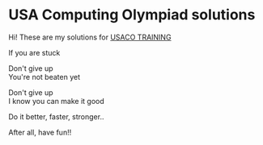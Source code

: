 # USA Computing Olympiad solutions

Hi! These are my solutions for [USACO TRAINING](https://train.usaco.org/)

If you are stuck  

Don't give up  
You're not beaten yet

Don't give up  
I know you can make it good  

Do it better, faster, stronger..  

After all, have fun!!

